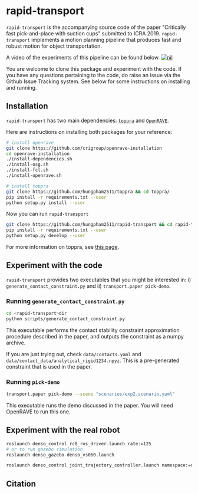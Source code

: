 # rapid-transport

`rapid-transport` is the accompanying source code of the paper
"Critically fast pick-and-place with suction cups" submitted to ICRA
2019. `rapid-transport` implements a motion planning pipeline that
produces fast and robust motion for object transportation.

A video of the experiments of this pipeline can be found below.
[![nil](http://img.youtube.com/vi/b9H-zOYWLbY/0.jpg)](http://www.youtube.com/watch?v=b9H-zOYWLbY "rapid-transport demo")


You are welcome to clone this package and experiment with the code. If
you have any questions pertaining to the code, do raise an issue via
the Github Issue Tracking system.  See below for some instructions on
installing and running.

## Installation

`rapid-transport` has two main dependencies:
[`toppra`](https://github.com/hungpham2511/toppra) and
[`OpenRAVE`](https://github.com/rdiankov/openrave).

Here are instructions on installing both packages for your reference:
``` bash
# install openrave
git clone https://github.com/crigroup/openrave-installation
cd openrave-installation
./install-dependencies.sh
./install-osg.sh
./install-fcl.sh
./install-openrave.sh

# install toppra
git clone https://github.com/hungpham2511/toppra && cd toppra/
pip install -r requirements.txt --user
python setup.py install --user
```

Now you can run `rapid-transport`
```bash
git clone https://github.com/hungpham2511/rapid-transport && cd rapid-transport
pip install -r requirements.txt --user
python setup.py develop --user
```
For more information on toppra, see [this page](https://hungpham2511.github.io/toppra/).

## Experiment with the code

`rapid-transport` provides two executables that you might be
interested in: i) `generate_contact_constraint.py` and ii)
`transport.paper pick-demo`.

### Running `generate_contact_constraint.py`

``` bash
cd <rapid-transport>dir
python scripts/generate_contact_constraint.py
```

This executable performs the contact stability constraint
approximation procedure described in the paper, and outputs the
constraint as a numpy archive.

If you are just trying out, check `data/contacts.yaml` and
`data/contact_data/analytical_rigid1234.npyz`. This is a pre-generated
constraint that is used in the paper.

### Running `pick-demo`

``` bash
transport.paper pick-demo --scene "scenarios/exp2.scenario.yaml"
```

This executable runs the demo discussed in the paper. You will need
OpenRAVE to run this one.

## Experiment with the real robot

``` bash
roslaunch denso_control rc8_ros_driver.launch rate:=125
# or to run gazebo simulation
roslaunch denso_gazebo denso_vs060.launch

roslaunch denso_control joint_trajectory_controller.launch namespace:=denso
```



## Citation


